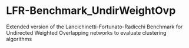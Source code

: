 # LFR-Benchmark_UndirWeightOvp
Extended version of the Lancichinetti-Fortunato-Radicchi Benchmark for Undirected Weighted Overlapping networks to evaluate clustering algorithms
